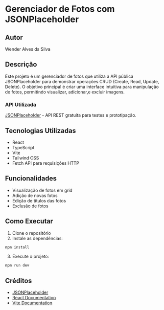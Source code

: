 # Gerenciador de Fotos com JSONPlaceholder

## Autor
Wender Alves da Silva

## Descrição
Este projeto é um gerenciador de fotos que utiliza a API pública JSONPlaceholder para demonstrar operações CRUD (Create, Read, Update, Delete). O objetivo principal é criar uma interface intuitiva para manipulação de fotos, permitindo visualizar, adicionar,e excluir imagens.

### API Utilizada
[JSONPlaceholder](https://jsonplaceholder.typicode.com/) - API REST gratuita para testes e prototipação.

## Tecnologias Utilizadas
- React
- TypeScript
- Vite
- Tailwind CSS
- Fetch API para requisições HTTP

## Funcionalidades
- Visualização de fotos em grid 
- Adição de novas fotos
- Edição de títulos das fotos
- Exclusão de fotos

## Como Executar
1. Clone o repositório
2. Instale as dependências:
```bash
npm install
```
3. Execute o projeto:
```bash
npm run dev
```

## Créditos
- [JSONPlaceholder](https://jsonplaceholder.typicode.com/)
- [React Documentation](https://react.dev/)
- [Vite Documentation](https://vitejs.dev/)


